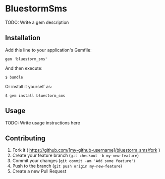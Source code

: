 # BluestormSms

TODO: Write a gem description

## Installation

Add this line to your application's Gemfile:

    gem 'bluestorm_sms'

And then execute:

    $ bundle

Or install it yourself as:

    $ gem install bluestorm_sms

## Usage

TODO: Write usage instructions here

## Contributing

1. Fork it ( https://github.com/[my-github-username]/bluestorm_sms/fork )
2. Create your feature branch (`git checkout -b my-new-feature`)
3. Commit your changes (`git commit -am 'Add some feature'`)
4. Push to the branch (`git push origin my-new-feature`)
5. Create a new Pull Request
